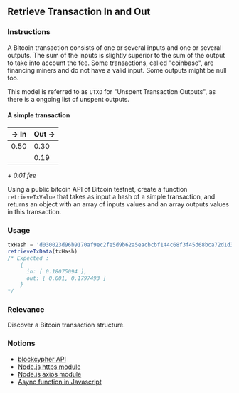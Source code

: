 ## Retrieve Transaction In and Out

### Instructions

A Bitcoin transaction consists of one or several inputs and one or several outputs. The sum of the inputs is slightly superior to the sum of the output to take into account the fee. Some transactions, called "coinbase", are financing miners and do not have a valid input. Some outputs might be null too.

This model is referred to as `UTXO` for "Unspent Transaction Outputs", as there is a ongoing list of unspent outputs.

#### A simple transaction

|  -> In	|  Out ->	|
|----       |----	|
|   0.50 	|  0.30	|
|   	    |  0.19	|

*+ 0.01 fee*

Using a public bitcoin API of Bitcoin testnet, create a function `retrieveTxValue` that takes as input a hash of a simple transaction, and returns an object with an array of inputs values and an array outputs values in this transaction.

### Usage

```js
txHash = 'd030023d96b9170af9ec2fe5d9b62a5eacbcbf144c68f3f45d68bca72d1d3649'
retrieveTxData(txHash) 
/* Expected : 
    { 
      in: [ 0.18075094 ], 
      out: [ 0.001, 0.1797493 ] 
    }
*/
```

### Relevance

Discover a Bitcoin transaction structure.

### Notions

- [blockcypher API](https://www.blockcypher.com/dev/bitcoin/#blockchain-api)
- [Node.js https module](https://nodejs.org/api/https.html)
- [Node.js axios module](https://github.com/axios/axios)
- [Async function in Javascript](https://developer.mozilla.org/fr/docs/Web/JavaScript/Reference/Statements/async_function)
